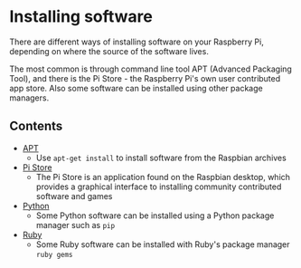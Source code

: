 # Installing software

There are different ways of installing software on your Raspberry Pi, depending on where the source of the software lives.

The most common is through command line tool APT (Advanced Packaging Tool), and there is the Pi Store - the Raspberry Pi's own user contributed app store. Also some software can be installed using other package managers.

## Contents

- [APT](apt.md)
    - Use `apt-get install` to install software from the Raspbian archives
- [Pi Store](pi-store.md)
    - The Pi Store is an application found on the Raspbian desktop, which provides a graphical interface to installing community contributed software and games
- [Python](python.md)
    - Some Python software can be installed using a Python package manager such as `pip`
- [Ruby](ruby.md)
    - Some Ruby software can be installed with Ruby's package manager `ruby gems`
